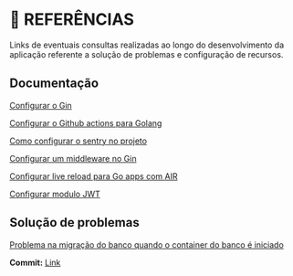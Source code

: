 # :book: REFERÊNCIAS

Links de eventuais consultas realizadas ao longo do desenvolvimento da aplicação
referente a solução de problemas e configuração de recursos.

## Documentação

[Configurar o Gin](https://github.com/gin-gonic/gin)

[Configurar o Github actions para Golang](https://docs.github.com/pt/actions/automating-builds-and-tests/building-and-testing-go)

[Como configurar o sentry no projeto](https://docs.sentry.io/platforms/go/guides/http/)

[Configurar um middleware no Gin](https://sosedoff.com/2014/12/21/gin-middleware.html)

[Configurar live reload para Go apps com AIR](https://github.com/cosmtrek/air)

[Configurar modulo JWT](https://github.com/golang-jwt/jwt)


## Solução de problemas
[Problema na migração do banco quando o container do banco é iniciado](https://stackoverflow.com/questions/62922399/docker-compose-mariadb-docker-entrypoint-initdb-d-sql-is-not-executed/67435932#67435932)

**Commit:** [Link](https://github.com/DaniloCarSan/gotaskapp/commit/9de2d20b9c5f7ace636a659dec28b68d6de9b9a7)